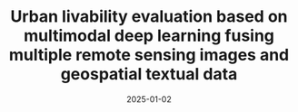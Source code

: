 ---
collection: publications

title: "Urban livability evaluation based on multimodal deep learning fusing multiple remote sensing images and geospatial textual data"
authors: "Zhou W, et al"
date: 2025-01-02
venue: "Remote Sensing of Environment"
status: "Major review"
journal_type: "Top Journal"
citation: "Zhou W, et al. Urban livability evaluation based on multimodal deep learning fusing multiple remote sensing images and geospatial textual data[J]. Remote Sensing of Environment. (Major review)"
--- 